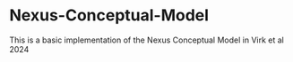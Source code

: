 # Nexus-Conceptual-Model
 This is a basic implementation of the Nexus Conceptual Model in Virk et al 2024

